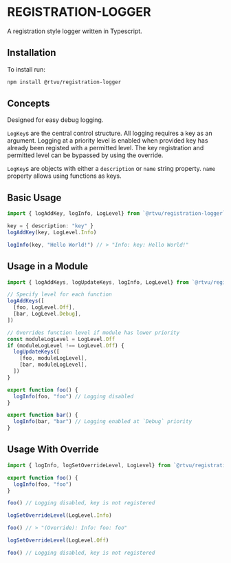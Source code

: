 # REGISTRATION-LOGGER

A registration style logger written in Typescript.

## Installation

To install run:

```bash
npm install @rtvu/registration-logger
```

## Concepts

Designed for easy debug logging.

`LogKey`s are the central control structure. All logging requires a key as an argument. Logging at a priority level is enabled when provided key has already been registed with a permitted level. The key registration and permitted level can be bypassed by using the override.

`LogKey`s are objects with either a `description` or `name` string property. `name` property allows using functions as keys.

## Basic Usage

```typescript
import { logAddKey, logInfo, LogLevel} from `@rtvu/registration-logger`

key = { description: "key" }
logAddKey(key, LogLevel.Info)

logInfo(key, "Hello World!") // > "Info: key: Hello World!"
```

## Usage in a Module

```typescript
import { logAddKeys, logUpdateKeys, logInfo, LogLevel} from `@rtvu/registration-logger`

// Specify level for each function
logAddKeys([
  [foo, LogLevel.Off],
  [bar, LogLevel.Debug],
])

// Overrides function level if module has lower priority
const moduleLogLevel = LogLevel.Off
if (moduleLogLevel !== LogLevel.Off) {
  logUpdateKeys([
    [foo, moduleLogLevel],
    [bar, moduleLogLevel],
  ])
}

export function foo() {
  logInfo(foo, "foo") // Logging disabled
}

export function bar() {
  logInfo(bar, "bar") // Logging enabled at `Debug` priority
}
```

## Usage With Override

```typescript
import { logInfo, logSetOverrideLevel, LogLevel} from `@rtvu/registration-logger`

export function foo() {
  logInfo(foo, "foo")
}

foo() // Logging disabled, key is not registered

logSetOverrideLevel(LogLevel.Info)

foo() // > "(Override): Info: foo: foo"

logSetOverrideLevel(LogLevel.Off)

foo() // Logging disabled, key is not registered

```
